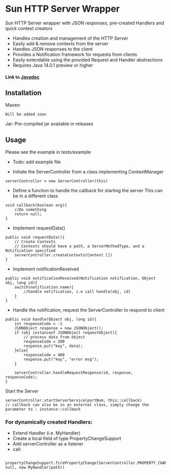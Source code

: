 # Sun HTTP Server Wrapper


Sun HTTP Server wrapper with JSON responses, pre-created Handlers and quick context creators

  - Handles creation and management of the HTTP Server
  - Easily add & remove contexts from the server
  - Handles JSON responses to the client
  - Provides a Notification framework for requests from clients
  - Easily extendable using the provided Request and Handler abstractions
  - Requires Java 14.0.1 preview or higher
  
  
  #### Link to [Javadoc](https://flynn-buc.github.io/HttpServerWrapper/docs/index.html)

## Installation
Maven: 
```
Will be added soon
```
    
Jar: Pre-compiled jar available in releases


## Usage
Please see the example in tests/example
- Todo: add example file 

- Initiate the ServerController from a class implementing ContextManager
``` 
serverController = new ServerController(this)
```

- Define a function to handle the callback for starting the server
This can be in a different class
```
void callback(boolean arg){
    //Do something
    return null;
}
```

- Implement requestData()
```
public void requestData(){
    // Create Contexts
    // Contexts should have a path, a ServerMethodType, and a Notification specified
    serverController.createContexts(Context [])
}
```

- Implement notificationReveived
```
public void notificationReceived(Notification notification, Object obj, long id){
    switch(notification.name){
        //handle notification, i.e call handle(obj, id)
    }
}
```

- Handle the notification, request the ServerController to respond to client
```
public void handle(Object obj, long id){
    int responseCode = -1
    JSONObject response = new JSONObject();
    if (obj instanceof JSONObject requestObject){
        // process data from object
        responseCode = 200
        response.put("key", data);
    }else{
        responseCode = 400
        response.put("key", "error msg");
    }
    
    serverController.handleRequestResponse(id, response, responseCode);
}
```

Start the Server
```
serverController.startServerService(portNum, this::callback) 
// callback can also be in an external class, simply change the parameter to : instance::callback
```


### For dynamically created Handlers:
- Extend Handler (i.e. MyHandler)
- Create a local field of type PropertyChangeSupport
- Add serverController as a listener
- call:
```
    propertyChangeSupport.firePropertyChange(ServerController.PROPERTY_CHANGE_STR, null, new MyHandler(path))
```
